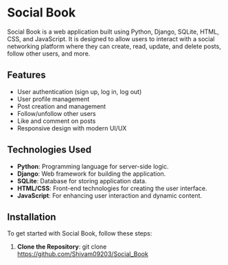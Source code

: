 # Social Book

Social Book is a web application built using Python, Django, SQLite, HTML, CSS, and JavaScript. It is designed to allow users to interact with a social networking platform where they can create, read, update, and delete posts, follow other users, and more.

## Features

- User authentication (sign up, log in, log out)
- User profile management
- Post creation and management
- Follow/unfollow other users
- Like and comment on posts
- Responsive design with modern UI/UX

## Technologies Used

- **Python**: Programming language for server-side logic.
- **Django**: Web framework for building the application.
- **SQLite**: Database for storing application data.
- **HTML/CSS**: Front-end technologies for creating the user interface.
- **JavaScript**: For enhancing user interaction and dynamic content.

## Installation

To get started with Social Book, follow these steps:

1. **Clone the Repository**:
   git clone <https://github.com/Shivam09203/Social_Book>
